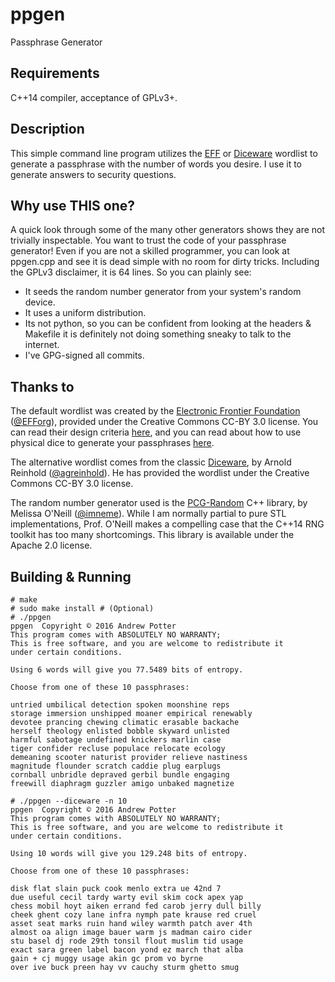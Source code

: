 ppgen
=====
Passphrase Generator

Requirements
------------
C++14 compiler, acceptance of GPLv3+.

Description
-----------

This simple command line program utilizes the
[EFF](https://www.eff.org/deeplinks/2016/07/new-wordlists-random-passphrases)
or [Diceware](http://world.std.com/~reinhold/diceware.html) wordlist
to generate a passphrase with the number of words you desire. I use it
to generate answers to security questions.

Why use THIS one?
-----------------
A quick look through some of the many other generators shows they are
not trivially inspectable. You want to trust the code of your
passphrase generator! Even if you are not a skilled programmer, you
can look at ppgen.cpp and see it is dead simple with no room for dirty
tricks. Including the GPLv3 disclaimer, it is 64 lines. So you can
plainly see:

- It seeds the random number generator from your system's random
  device.
- It uses a uniform distribution.
- Its not python, so you can be confident from looking at the
  headers & Makefile it is definitely not doing something sneaky
  to talk to the internet.
- I've GPG-signed all commits.

Thanks to
---------
The default wordlist was created by the [Electronic Frontier
Foundation](https://www.eff.org)
([@EFForg](https://github.com/EFForg)), provided under the Creative
Commons CC-BY 3.0 license. You can read their design criteria
[here](https://www.eff.org/deeplinks/2016/07/new-wordlists-random-passphrases),
and you can read about how to use physical dice to generate your
passphrases [here](https://www.eff.org/dice).

The alternative wordlist comes from the classic
[Diceware](http://world.std.com/~reinhold/diceware.html), by Arnold
Reinhold ([@agreinhold](https://github.com/agreinhold)). He has
provided the wordlist under the Creative Commons CC-BY 3.0 license.

The random number generator used is the
[PCG-Random](http://www.pcg-random.org/) C++ library, by Melissa
O'Neill ([@imneme](https://github.com/imneme)). While I am normally
partial to pure STL implementations, Prof. O'Neill makes a compelling
case that the C++14 RNG toolkit has too many shortcomings. This
library is available under the Apache 2.0 license.

Building & Running
------------------
    # make
    # sudo make install # (Optional)
    # ./ppgen
    ppgen  Copyright © 2016 Andrew Potter
    This program comes with ABSOLUTELY NO WARRANTY;
    This is free software, and you are welcome to redistribute it
    under certain conditions.

    Using 6 words will give you 77.5489 bits of entropy.

    Choose from one of these 10 passphrases:

    untried umbilical detection spoken moonshine reps
    storage immersion unshipped moaner empirical renewably
    devotee prancing chewing climatic erasable backache
    herself theology enlisted bobble skyward unlisted
    harmful sabotage undefined knickers marlin case
    tiger confider recluse populace relocate ecology
    demeaning scooter naturist provider relieve nastiness
    magnitude flounder scratch caddie plug earplugs
    cornball unbridle depraved gerbil bundle engaging
    freewill diaphragm guzzler amigo unbaked magnetize

    # ./ppgen --diceware -n 10
    ppgen  Copyright © 2016 Andrew Potter
    This program comes with ABSOLUTELY NO WARRANTY;
    This is free software, and you are welcome to redistribute it
    under certain conditions.

    Using 10 words will give you 129.248 bits of entropy.

    Choose from one of these 10 passphrases:

    disk flat slain puck cook menlo extra ue 42nd 7
    due useful cecil tardy warty evil skim cock apex yap
    chess mobil hoyt aiken errand fed carob jerry dull billy
    cheek ghent cozy lane infra nymph pate krause red cruel
    asset seat marks ruin hand wiley warmth patch aver 4th
    almost oa align image bauer warm js madman cairo cider
    stu basel dj rode 29th tonsil flout muslim tid usage
    exact sara green label bacon yond ez march that alba
    gain + cj muggy usage akin gc prom vo byrne
    over ive buck preen hay vv cauchy sturm ghetto smug
